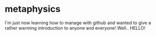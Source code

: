 # metaphysics
I'm just now learning how to manage with github and wanted to give a rather warming introduction to anyone and everyone! Well.. HELLO!
